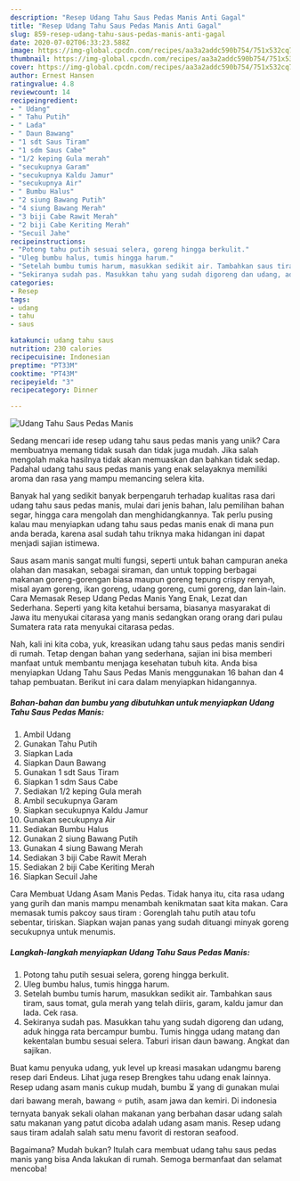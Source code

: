 ```yaml
---
description: "Resep Udang Tahu Saus Pedas Manis Anti Gagal"
title: "Resep Udang Tahu Saus Pedas Manis Anti Gagal"
slug: 859-resep-udang-tahu-saus-pedas-manis-anti-gagal
date: 2020-07-02T06:33:23.588Z
image: https://img-global.cpcdn.com/recipes/aa3a2addc590b754/751x532cq70/udang-tahu-saus-pedas-manis-foto-resep-utama.jpg
thumbnail: https://img-global.cpcdn.com/recipes/aa3a2addc590b754/751x532cq70/udang-tahu-saus-pedas-manis-foto-resep-utama.jpg
cover: https://img-global.cpcdn.com/recipes/aa3a2addc590b754/751x532cq70/udang-tahu-saus-pedas-manis-foto-resep-utama.jpg
author: Ernest Hansen
ratingvalue: 4.8
reviewcount: 14
recipeingredient:
- " Udang"
- " Tahu Putih"
- " Lada"
- " Daun Bawang"
- "1 sdt Saus Tiram"
- "1 sdm Saus Cabe"
- "1/2 keping Gula merah"
- "secukupnya Garam"
- "secukupnya Kaldu Jamur"
- "secukupnya Air"
- " Bumbu Halus"
- "2 siung Bawang Putih"
- "4 siung Bawang Merah"
- "3 biji Cabe Rawit Merah"
- "2 biji Cabe Keriting Merah"
- "Secuil Jahe"
recipeinstructions:
- "Potong tahu putih sesuai selera, goreng hingga berkulit."
- "Uleg bumbu halus, tumis hingga harum."
- "Setelah bumbu tumis harum, masukkan sedikit air. Tambahkan saus tiram, saus tomat, gula merah yang telah diiris, garam, kaldu jamur dan lada. Cek rasa."
- "Sekiranya sudah pas. Masukkan tahu yang sudah digoreng dan udang, aduk hingga rata bercampur bumbu. Tumis hingga udang matang dan kekentalan bumbu sesuai selera. Taburi irisan daun bawang. Angkat dan sajikan."
categories:
- Resep
tags:
- udang
- tahu
- saus

katakunci: udang tahu saus 
nutrition: 230 calories
recipecuisine: Indonesian
preptime: "PT33M"
cooktime: "PT43M"
recipeyield: "3"
recipecategory: Dinner

---
```



![Udang Tahu Saus Pedas Manis](https://img-global.cpcdn.com/recipes/aa3a2addc590b754/751x532cq70/udang-tahu-saus-pedas-manis-foto-resep-utama.jpg)

Sedang mencari ide resep udang tahu saus pedas manis yang unik? Cara membuatnya memang tidak susah dan tidak juga mudah. Jika salah mengolah maka hasilnya tidak akan memuaskan dan bahkan tidak sedap. Padahal udang tahu saus pedas manis yang enak selayaknya memiliki aroma dan rasa yang mampu memancing selera kita.

Banyak hal yang sedikit banyak berpengaruh terhadap kualitas rasa dari udang tahu saus pedas manis, mulai dari jenis bahan, lalu pemilihan bahan segar, hingga cara mengolah dan menghidangkannya. Tak perlu pusing kalau mau menyiapkan udang tahu saus pedas manis enak di mana pun anda berada, karena asal sudah tahu triknya maka hidangan ini dapat menjadi sajian istimewa.

Saus asam manis sangat multi fungsi, seperti untuk bahan campuran aneka olahan dan masakan, sebagai siraman, dan untuk topping berbagai makanan goreng-gorengan biasa maupun goreng tepung crispy renyah, misal ayam goreng, ikan goreng, udang goreng, cumi goreng, dan lain-lain. Cara Memasak Resep Udang Pedas Manis Yang Enak, Lezat dan Sederhana. Seperti yang kita ketahui bersama, biasanya masyarakat di Jawa itu menyukai citarasa yang manis sedangkan orang orang dari pulau Sumatera rata rata menyukai citarasa pedas.


Nah, kali ini kita coba, yuk, kreasikan udang tahu saus pedas manis sendiri di rumah. Tetap dengan bahan yang sederhana, sajian ini bisa memberi manfaat untuk membantu menjaga kesehatan tubuh kita. Anda bisa menyiapkan Udang Tahu Saus Pedas Manis menggunakan 16 bahan dan 4 tahap pembuatan. Berikut ini cara dalam menyiapkan hidangannya.

<!--inarticleads1-->

##### Bahan-bahan dan bumbu yang dibutuhkan untuk menyiapkan Udang Tahu Saus Pedas Manis:

1. Ambil  Udang
1. Gunakan  Tahu Putih
1. Siapkan  Lada
1. Siapkan  Daun Bawang
1. Gunakan 1 sdt Saus Tiram
1. Siapkan 1 sdm Saus Cabe
1. Sediakan 1/2 keping Gula merah
1. Ambil secukupnya Garam
1. Siapkan secukupnya Kaldu Jamur
1. Gunakan secukupnya Air
1. Sediakan  Bumbu Halus
1. Gunakan 2 siung Bawang Putih
1. Gunakan 4 siung Bawang Merah
1. Sediakan 3 biji Cabe Rawit Merah
1. Sediakan 2 biji Cabe Keriting Merah
1. Siapkan Secuil Jahe


Cara Membuat Udang Asam Manis Pedas. Tidak hanya itu, cita rasa udang yang gurih dan manis mampu menambah kenikmatan saat kita makan. Cara memasak tumis pakcoy saus tiram : Gorenglah tahu putih atau tofu sebentar, tiriskan. Siapkan wajan panas yang sudah dituangi minyak goreng secukupnya untuk menumis. 

<!--inarticleads2-->

##### Langkah-langkah menyiapkan Udang Tahu Saus Pedas Manis:

1. Potong tahu putih sesuai selera, goreng hingga berkulit.
1. Uleg bumbu halus, tumis hingga harum.
1. Setelah bumbu tumis harum, masukkan sedikit air. Tambahkan saus tiram, saus tomat, gula merah yang telah diiris, garam, kaldu jamur dan lada. Cek rasa.
1. Sekiranya sudah pas. Masukkan tahu yang sudah digoreng dan udang, aduk hingga rata bercampur bumbu. Tumis hingga udang matang dan kekentalan bumbu sesuai selera. Taburi irisan daun bawang. Angkat dan sajikan.


Buat kamu penyuka udang, yuk level up kreasi masakan udangmu bareng resep dari Endeus. Lihat juga resep Brengkes tahu udang enak lainnya. Resep udang asam manis cukup mudah, bumbu ⏳ yang di gunakan mulai dari bawang merah, bawang ⭐ putih, asam jawa dan kemiri. Di indonesia ternyata banyak sekali olahan makanan yang berbahan dasar udang salah satu makanan yang patut dicoba adalah udang asam manis. Resep udang saus tiram adalah salah satu menu favorit di restoran seafood. 

Bagaimana? Mudah bukan? Itulah cara membuat udang tahu saus pedas manis yang bisa Anda lakukan di rumah. Semoga bermanfaat dan selamat mencoba!

